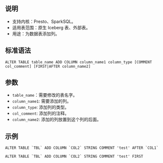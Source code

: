 ## 说明
- 支持内核：Presto、SparkSQL。
- 适用表范围：原生 Iceberg 表、外部表。
- 用途：为数据表添加列。

## 标准语法
```
ALTER TABLE table_name ADD COLUMN column_name1 column_type [COMMENT col_comment] [FIRST|AFTER column_name2]
```

## 参数
- `table_name`：需要修改的表名字。
- `column_name1`: 需要添加的列。
- `column_type`: 添加列的类型。
- `col_comment`: 添加列的注释。
- `column_name2`: 添加的列放置到这个列的后面。

## 示例
```
ALTER TABLE `TBL` ADD COLUMN `COL2` STRING COMMENT 'test' AFTER `COL1`

ALTER TABLE `TBL` ADD COLUMN `COL2` STRING COMMENT 'test' FIRST
```



